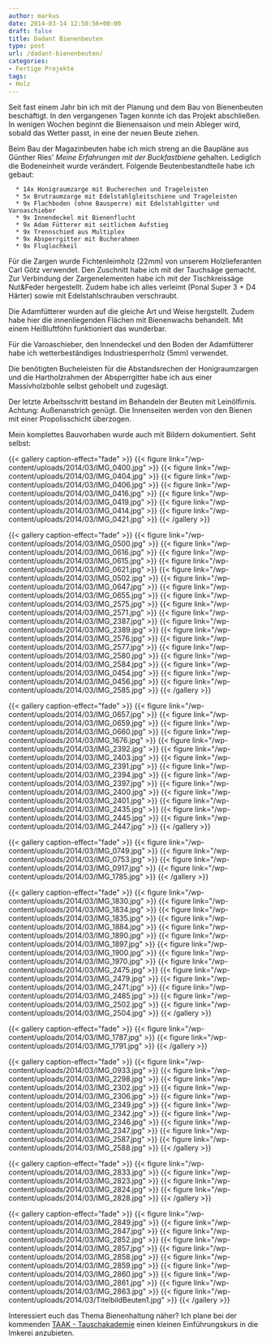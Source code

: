 ```yaml
---
author: markus
date: 2014-03-14 12:50:56+00:00
draft: false
title: Dadant Bienenbeuten
type: post
url: /dadant-bienenbeuten/
categories:
- Fertige Projekte
tags:
- Holz
---
```


Seit fast einem Jahr bin ich mit der Planung und dem Bau von Bienenbeuten beschäftigt. In den vergangenen Tagen konnte ich das Projekt abschließen. In wenigen Wochen beginnt die Bienensaison und mein Ableger wird, sobald das Wetter passt, in eine der neuen Beute ziehen.

<!-- more -->

Beim Bau der Magazinbeuten habe ich mich streng an die Baupläne aus Günther Ries' _Meine Erfahrungen mit der Buckfastbiene_ gehalten. Lediglich die Bodeneinheit wurde verändert. Folgende Beutenbestandteile habe ich gebaut:



	  * 14x Honigraumzarge mit Bucherechen und Trageleisten
	  * 5x Brutraumzarge mit Edelstahlgleitschiene und Trageleisten
	  * 9x Flachboden (ohne Bausperre) mit Edelstahlgitter und Varoaschieber
	  * 9x Innendeckel mit Bienenflucht
	  * 9x Adam Fütterer mit seitlichem Aufstieg
	  * 9x Trennschied aus Multiplex
	  * 9x Absperrgitter mit Bucherahmen
	  * 9x Fluglochkeil

Für die Zargen wurde Fichtenleimholz (22mm) von unserem Holzlieferanten Carl Götz verwendet. Den Zuschnitt habe ich mit der Tauchsäge gemacht. Zur Verbindung der Zargenelementen habe ich mit der Tischkreissäge Nut&Feder hergestellt. Zudem habe ich alles verleimt (Ponal Super 3 + D4 Härter) sowie mit Edelstahlschrauben verschraubt.

Die Adamfütterer wurden auf die gleiche Art und Weise hergstellt. Zudem habe hier die innenliegenden Flächen mit Bienenwachs behandelt. Mit einem Heißluftföhn funktioniert das wunderbar.

Für die Varoaschieber, den Innendeckel und den Boden der Adamfütterer habe ich wetterbeständiges Industriesperrholz (5mm) verwendet.

Die benötigten Bucheleisten für die Abstandsrechen der Honigraumzargen und die Hartholzrahmen der Absperrgitter habe ich aus einer Massivholzbohle selbst gehobelt und zugesägt.

Der letzte Arbeitsschritt bestand im Behandeln der Beuten mit Leinölfirnis. Achtung: Außenanstrich genügt. Die Innenseiten werden von den Bienen mit einer Propolisschicht überzogen.

Mein komplettes Bauvorhaben wurde auch mit Bildern dokumentiert. Seht selbst:


{{< gallery caption-effect="fade" >}}
  {{< figure link="/wp-content/uploads/2014/03/IMG_0400.jpg" >}}
{{< figure link="/wp-content/uploads/2014/03/IMG_0404.jpg" >}}
{{< figure link="/wp-content/uploads/2014/03/IMG_0406.jpg" >}}
{{< figure link="/wp-content/uploads/2014/03/IMG_0416.jpg" >}}
{{< figure link="/wp-content/uploads/2014/03/IMG_0419.jpg" >}}
{{< figure link="/wp-content/uploads/2014/03/IMG_0414.jpg" >}}
{{< figure link="/wp-content/uploads/2014/03/IMG_0421.jpg" >}}
{{< /gallery >}}


{{< gallery caption-effect="fade" >}}
  {{< figure link="/wp-content/uploads/2014/03/IMG_0500.jpg" >}}
{{< figure link="/wp-content/uploads/2014/03/IMG_0616.jpg" >}}
{{< figure link="/wp-content/uploads/2014/03/IMG_0615.jpg" >}}
{{< figure link="/wp-content/uploads/2014/03/IMG_0621.jpg" >}}
{{< figure link="/wp-content/uploads/2014/03/IMG_0502.jpg" >}}
{{< figure link="/wp-content/uploads/2014/03/IMG_0647.jpg" >}}
{{< figure link="/wp-content/uploads/2014/03/IMG_0655.jpg" >}}
{{< figure link="/wp-content/uploads/2014/03/IMG_2575.jpg" >}}
{{< figure link="/wp-content/uploads/2014/03/IMG_2571.jpg" >}}
{{< figure link="/wp-content/uploads/2014/03/IMG_2387.jpg" >}}
{{< figure link="/wp-content/uploads/2014/03/IMG_2389.jpg" >}}
{{< figure link="/wp-content/uploads/2014/03/IMG_2576.jpg" >}}
{{< figure link="/wp-content/uploads/2014/03/IMG_2577.jpg" >}}
{{< figure link="/wp-content/uploads/2014/03/IMG_2580.jpg" >}}
{{< figure link="/wp-content/uploads/2014/03/IMG_2584.jpg" >}}
{{< figure link="/wp-content/uploads/2014/03/IMG_0454.jpg" >}}
{{< figure link="/wp-content/uploads/2014/03/IMG_0456.jpg" >}}
{{< figure link="/wp-content/uploads/2014/03/IMG_2585.jpg" >}}
{{< /gallery >}}


{{< gallery caption-effect="fade" >}}
  {{< figure link="/wp-content/uploads/2014/03/IMG_0657.jpg" >}}
{{< figure link="/wp-content/uploads/2014/03/IMG_0659.jpg" >}}
{{< figure link="/wp-content/uploads/2014/03/IMG_0660.jpg" >}}
{{< figure link="/wp-content/uploads/2014/03/IMG_1676.jpg" >}}
{{< figure link="/wp-content/uploads/2014/03/IMG_2392.jpg" >}}
{{< figure link="/wp-content/uploads/2014/03/IMG_2403.jpg" >}}
{{< figure link="/wp-content/uploads/2014/03/IMG_2391.jpg" >}}
{{< figure link="/wp-content/uploads/2014/03/IMG_2394.jpg" >}}
{{< figure link="/wp-content/uploads/2014/03/IMG_2397.jpg" >}}
{{< figure link="/wp-content/uploads/2014/03/IMG_2400.jpg" >}}
{{< figure link="/wp-content/uploads/2014/03/IMG_2401.jpg" >}}
{{< figure link="/wp-content/uploads/2014/03/IMG_2435.jpg" >}}
{{< figure link="/wp-content/uploads/2014/03/IMG_2445.jpg" >}}
{{< figure link="/wp-content/uploads/2014/03/IMG_2447.jpg" >}}
{{< /gallery >}}


{{< gallery caption-effect="fade" >}}
  {{< figure link="/wp-content/uploads/2014/03/IMG_0749.jpg" >}}
{{< figure link="/wp-content/uploads/2014/03/IMG_0753.jpg" >}}
{{< figure link="/wp-content/uploads/2014/03/IMG_0917.jpg" >}}
{{< figure link="/wp-content/uploads/2014/03/IMG_1785.jpg" >}}
{{< /gallery >}}


{{< gallery caption-effect="fade" >}}
  {{< figure link="/wp-content/uploads/2014/03/IMG_1830.jpg" >}}
{{< figure link="/wp-content/uploads/2014/03/IMG_1834.jpg" >}}
{{< figure link="/wp-content/uploads/2014/03/IMG_1835.jpg" >}}
{{< figure link="/wp-content/uploads/2014/03/IMG_1884.jpg" >}}
{{< figure link="/wp-content/uploads/2014/03/IMG_1890.jpg" >}}
{{< figure link="/wp-content/uploads/2014/03/IMG_1897.jpg" >}}
{{< figure link="/wp-content/uploads/2014/03/IMG_1900.jpg" >}}
{{< figure link="/wp-content/uploads/2014/03/IMG_1970.jpg" >}}
{{< figure link="/wp-content/uploads/2014/03/IMG_2475.jpg" >}}
{{< figure link="/wp-content/uploads/2014/03/IMG_2479.jpg" >}}
{{< figure link="/wp-content/uploads/2014/03/IMG_2471.jpg" >}}
{{< figure link="/wp-content/uploads/2014/03/IMG_2485.jpg" >}}
{{< figure link="/wp-content/uploads/2014/03/IMG_2502.jpg" >}}
{{< figure link="/wp-content/uploads/2014/03/IMG_2504.jpg" >}}
{{< /gallery >}}


{{< gallery caption-effect="fade" >}}
  {{< figure link="/wp-content/uploads/2014/03/IMG_1787.jpg" >}}
{{< figure link="/wp-content/uploads/2014/03/IMG_1791.jpg" >}}
{{< /gallery >}}


{{< gallery caption-effect="fade" >}}
  {{< figure link="/wp-content/uploads/2014/03/IMG_0933.jpg" >}}
{{< figure link="/wp-content/uploads/2014/03/IMG_2298.jpg" >}}
{{< figure link="/wp-content/uploads/2014/03/IMG_2302.jpg" >}}
{{< figure link="/wp-content/uploads/2014/03/IMG_2306.jpg" >}}
{{< figure link="/wp-content/uploads/2014/03/IMG_2349.jpg" >}}
{{< figure link="/wp-content/uploads/2014/03/IMG_2342.jpg" >}}
{{< figure link="/wp-content/uploads/2014/03/IMG_2346.jpg" >}}
{{< figure link="/wp-content/uploads/2014/03/IMG_2347.jpg" >}}
{{< figure link="/wp-content/uploads/2014/03/IMG_2587.jpg" >}}
{{< figure link="/wp-content/uploads/2014/03/IMG_2588.jpg" >}}
{{< /gallery >}}


{{< gallery caption-effect="fade" >}}
  {{< figure link="/wp-content/uploads/2014/03/IMG_2833.jpg" >}}
{{< figure link="/wp-content/uploads/2014/03/IMG_2823.jpg" >}}
{{< figure link="/wp-content/uploads/2014/03/IMG_2824.jpg" >}}
{{< figure link="/wp-content/uploads/2014/03/IMG_2828.jpg" >}}
{{< /gallery >}}


{{< gallery caption-effect="fade" >}}
  {{< figure link="/wp-content/uploads/2014/03/IMG_2849.jpg" >}}
{{< figure link="/wp-content/uploads/2014/03/IMG_2847.jpg" >}}
{{< figure link="/wp-content/uploads/2014/03/IMG_2852.jpg" >}}
{{< figure link="/wp-content/uploads/2014/03/IMG_2857.jpg" >}}
{{< figure link="/wp-content/uploads/2014/03/IMG_2858.jpg" >}}
{{< figure link="/wp-content/uploads/2014/03/IMG_2859.jpg" >}}
{{< figure link="/wp-content/uploads/2014/03/IMG_2860.jpg" >}}
{{< figure link="/wp-content/uploads/2014/03/IMG_2861.jpg" >}}
{{< figure link="/wp-content/uploads/2014/03/IMG_2863.jpg" >}}
{{< figure link="/wp-content/uploads/2014/03/TitelbildBeuten1.jpg" >}}
{{< /gallery >}}

Interessiert euch das Thema Bienenhaltung näher? Ich plane bei der kommenden [TAAK - Tauschakademie](https://www.taak-halle.de/) einen kleinen Einführungskurs in die Imkerei anzubieten.
